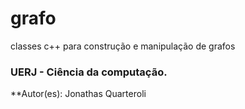 # grafo
classes c++ para construção e manipulação de grafos
### UERJ - Ciência da computação.
**Autor(es): Jonathas Quarteroli
